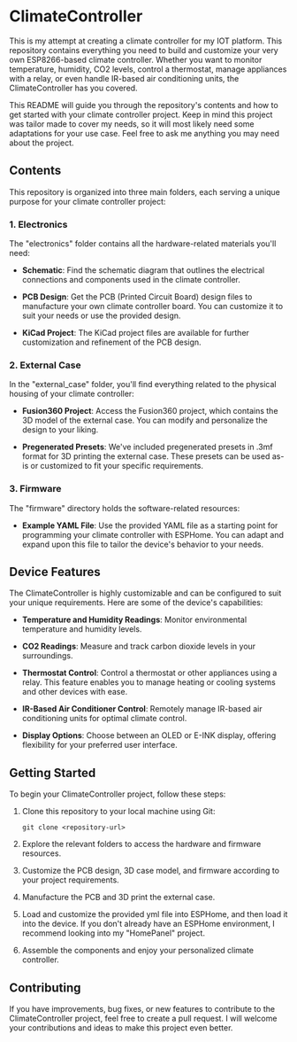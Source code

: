 # ClimateController

This is my attempt at creating a climate controller for my IOT platform. 
This repository contains everything you need to build and customize your very own ESP8266-based climate controller. 
Whether you want to monitor temperature, humidity, CO2 levels, control a thermostat, manage appliances with a relay, or even handle IR-based air conditioning units, the ClimateController has you covered. 

This README will guide you through the repository's contents and how to get started with your climate controller project. Keep in mind this project was tailor made to cover my needs, so it will most likely need some adaptations for your use case. Feel free to ask me anything you may need about the project.

## Contents

This repository is organized into three main folders, each serving a unique purpose for your climate controller project:

### 1. Electronics

The "electronics" folder contains all the hardware-related materials you'll need:

- **Schematic**: Find the schematic diagram that outlines the electrical connections and components used in the climate controller.

- **PCB Design**: Get the PCB (Printed Circuit Board) design files to manufacture your own climate controller board. You can customize it to suit your needs or use the provided design.

- **KiCad Project**: The KiCad project files are available for further customization and refinement of the PCB design.

### 2. External Case

In the "external_case" folder, you'll find everything related to the physical housing of your climate controller:

- **Fusion360 Project**: Access the Fusion360 project, which contains the 3D model of the external case. You can modify and personalize the design to your liking.

- **Pregenerated Presets**: We've included pregenerated presets in .3mf format for 3D printing the external case. These presets can be used as-is or customized to fit your specific requirements.

### 3. Firmware

The "firmware" directory holds the software-related resources:

- **Example YAML File**: Use the provided YAML file as a starting point for programming your climate controller with ESPHome. You can adapt and expand upon this file to tailor the device's behavior to your needs.

## Device Features

The ClimateController is highly customizable and can be configured to suit your unique requirements. Here are some of the device's capabilities:

- **Temperature and Humidity Readings**: Monitor environmental temperature and humidity levels.

- **CO2 Readings**: Measure and track carbon dioxide levels in your surroundings.

- **Thermostat Control**: Control a thermostat or other appliances using a relay. This feature enables you to manage heating or cooling systems and other devices with ease.

- **IR-Based Air Conditioner Control**: Remotely manage IR-based air conditioning units for optimal climate control.

- **Display Options**: Choose between an OLED or E-INK display, offering flexibility for your preferred user interface.

## Getting Started

To begin your ClimateController project, follow these steps:

1. Clone this repository to your local machine using Git:
   ```
   git clone <repository-url>
   ```

2. Explore the relevant folders to access the hardware and firmware resources.

3. Customize the PCB design, 3D case model, and firmware according to your project requirements.

4. Manufacture the PCB and 3D print the external case.

5. Load and customize the provided yml file into ESPHome, and then load it into the device. If you don't already have an ESPHome environment, I recommend looking into my "HomePanel" project.

6. Assemble the components and enjoy your personalized climate controller.

## Contributing

If you have improvements, bug fixes, or new features to contribute to the ClimateController project, feel free to create a pull request. I will welcome your contributions and ideas to make this project even better.
